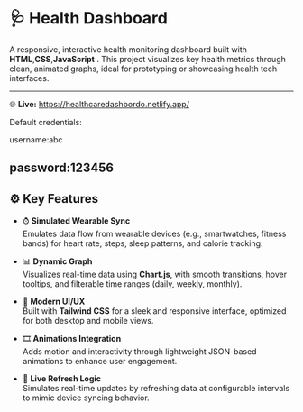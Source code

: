 # 🩺 Health Dashboard

A responsive, interactive health monitoring dashboard built with **HTML**,**CSS**,**JavaScript** . This project visualizes key health metrics through clean, animated graphs, ideal for prototyping or showcasing health tech interfaces.

---

🌐 **Live:** https://healthcaredashbordo.netlify.app/

        
 Default credentials: 

 
 username:abc

 
 password:123456
---

## ⚙️ Key Features

- ⌚ **Simulated Wearable Sync**  
  Emulates data flow from wearable devices (e.g., smartwatches, fitness bands) for heart rate, steps, sleep patterns, and calorie tracking.

- 📊 **Dynamic Graph**  
  Visualizes real-time data using **Chart.js**, with smooth transitions, hover tooltips, and filterable time ranges (daily, weekly, monthly).

- 🎨 **Modern UI/UX**  
  Built with **Tailwind CSS** for a sleek and responsive interface, optimized for both desktop and mobile views.

- 🎞️ **Animations Integration**  
  Adds motion and interactivity through lightweight JSON-based animations to enhance user engagement.

- 🔁 **Live Refresh Logic**  
  Simulates real-time updates by refreshing data at configurable intervals to mimic device syncing behavior.



